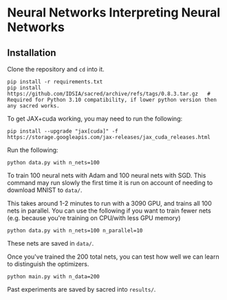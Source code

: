 # Neural Networks Interpreting Neural Networks

## Installation

Clone the repository and `cd` into it.

```commandline
pip install -r requirements.txt
pip install https://github.com/IDSIA/sacred/archive/refs/tags/0.8.3.tar.gz   # Required for Python 3.10 compatibility, if lower python version then any sacred works.
```
To get JAX+cuda working, you may need to run the following:
```commandline
pip install --upgrade "jax[cuda]" -f https://storage.googleapis.com/jax-releases/jax_cuda_releases.html
```

Run the following:
```commandline
python data.py with n_nets=100
```
To train 100 neural nets with Adam and 100 neural nets with SGD. This command may run slowly the first time it is run on account of needing to download MNIST to `data/`.

This takes around 1-2 minutes to run with a 3090 GPU, and trains all 100 nets in parallel. You can use the following if you want to train fewer nets (e.g. because you're training on CPU/with less GPU memory)
```commandline
python data.py with n_nets=100 n_parallel=10
```
These nets are saved in `data/`.

Once you've trained the 200 total nets, you can test how well we can learn to distinguish the optimizers.
```commandline
python main.py with n_data=200
```

Past experiments are saved by sacred into `results/`.